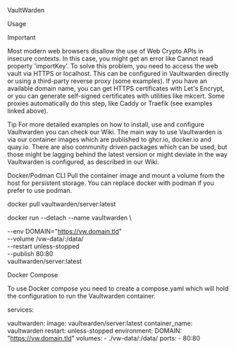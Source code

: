 VaultWarden

Usage

Important

Most modern web browsers disallow the use of Web Crypto APIs in insecure contexts. In this case, you might get an error like Cannot read property 'importKey'. To solve this problem, you need to access the web vault via HTTPS or localhost.
This can be configured in Vaultwarden directly or using a third-party reverse proxy (some examples).
If you have an available domain name, you can get HTTPS certificates with Let's Encrypt, or you can generate self-signed certificates with utilities like mkcert. Some proxies automatically do this step, like Caddy or Traefik (see examples linked above).


Tip
For more detailed examples on how to install, use and configure Vaultwarden you can check our Wiki.
The main way to use Vaultwarden is via our container images which are published to ghcr.io, docker.io and quay.io.
There are also community driven packages which can be used, but those might be lagging behind the latest version or might deviate in the way Vaultwarden is configured, as described in our Wiki.


Docker/Podman CLI
Pull the container image and mount a volume from the host for persistent storage.
You can replace docker with podman if you prefer to use podman.


docker pull vaultwarden/server:latest

docker run --detach --name vaultwarden \

  --env DOMAIN="https://vw.domain.tld" \
  --volume /vw-data/:/data/ \
  --restart unless-stopped \
  --publish 80:80 \
  vaultwarden/server:latest



Docker Compose

To use Docker compose you need to create a compose.yaml which will hold the configuration to run the Vaultwarden container.

services:

  vaultwarden:
    image: vaultwarden/server:latest
    container_name: vaultwarden
    restart: unless-stopped
    environment:
      DOMAIN: "https://vw.domain.tld"
    volumes:
      - ./vw-data/:/data/
    ports:
      - 80:80
